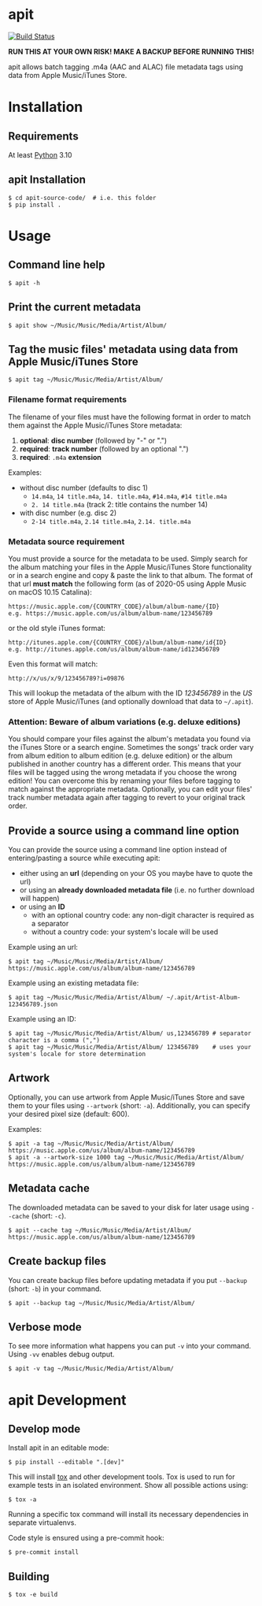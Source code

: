 # apit

[![Build Status](https://github.com/wschott/apit/actions/workflows/python-package.yml/badge.svg)](https://github.com/wschott/apit/actions/workflows/python-package.yml)

**RUN THIS AT YOUR OWN RISK! MAKE A BACKUP BEFORE RUNNING THIS!**

apit allows batch tagging .m4a (AAC and ALAC) file metadata tags using data from Apple Music/iTunes Store.


# Installation

## Requirements

At least [Python](https://www.python.org) 3.10

## apit Installation

    $ cd apit-source-code/  # i.e. this folder
    $ pip install .


# Usage

## Command line help

    $ apit -h

## Print the current metadata

    $ apit show ~/Music/Music/Media/Artist/Album/

## Tag the music files' metadata using data from Apple Music/iTunes Store

    $ apit tag ~/Music/Music/Media/Artist/Album/

### Filename format requirements

The filename of your files must have the following format in order to match them against the Apple Music/iTunes Store metadata:

1. **optional**: **disc number** (followed by "-" or ".")
2. **required**: **track number** (followed by an optional ".")
3. **required**: `.m4a` **extension**

Examples:

   - without disc number (defaults to disc 1)
      - `14.m4a`, `14 title.m4a`, `14. title.m4a`, `#14.m4a`, `#14 title.m4a`
      - `2. 14 title.m4a` (track 2: title contains the number 14)
   - with disc number (e.g. disc 2)
      - `2-14 title.m4a`, `2.14 title.m4a`, `2.14. title.m4a`

### Metadata source requirement

You must provide a source for the metadata to be used. Simply search for the album matching your files in the Apple Music/iTunes Store functionality or in a search engine and copy & paste the link to that album.
The format of that url **must match** the following form (as of 2020-05 using Apple Music on macOS 10.15 Catalina):

    https://music.apple.com/{COUNTRY_CODE}/album/album-name/{ID}
    e.g. https://music.apple.com/us/album/album-name/123456789

or the old style iTunes format:

    http://itunes.apple.com/{COUNTRY_CODE}/album/album-name/id{ID}
    e.g. http://itunes.apple.com/us/album/album-name/id123456789

Even this format will match:

    http://x/us/x/9/123456789?i=09876

This will lookup the metadata of the album with the ID _123456789_ in the _US_ store of Apple Music/iTunes (and optionally download that data to `~/.apit`).

### Attention: Beware of album variations (e.g. deluxe editions)

You should compare your files against the album's metadata you found via the iTunes Store or a search engine. Sometimes the songs' track order vary from album edition to album edition (e.g. deluxe edition) or the album published in another country has a different order. This means that your files will be tagged using the wrong metadata if you choose the wrong edition! You can overcome this by renaming your files before tagging to match against the appropriate metadata. Optionally, you can edit your files' track number metadata again after tagging to revert to your original track order.

## Provide a source using a command line option

You can provide the source using a command line option instead of entering/pasting a source while executing apit:

- either using an **url** (depending on your OS you maybe have to quote the url)
- or using an **already downloaded metadata file** (i.e. no further download will happen)
- or using an **ID**
   - with an optional country code: any non-digit character is required as a separator
   - without a country code: your system's locale will be used

Example using an url:

    $ apit tag ~/Music/Music/Media/Artist/Album/ https://music.apple.com/us/album/album-name/123456789

Example using an existing metadata file:

    $ apit tag ~/Music/Music/Media/Artist/Album/ ~/.apit/Artist-Album-123456789.json

Example using an ID:

    $ apit tag ~/Music/Music/Media/Artist/Album/ us,123456789 # separator character is a comma (",")
    $ apit tag ~/Music/Music/Media/Artist/Album/ 123456789    # uses your system's locale for store determination

## Artwork

Optionally, you can use artwork from Apple Music/iTunes Store and save them to your files using `--artwork` (short: `-a`). Additionally, you can specify your desired pixel size (default: 600).

Examples:

    $ apit -a tag ~/Music/Music/Media/Artist/Album/ https://music.apple.com/us/album/album-name/123456789
    $ apit -a --artwork-size 1000 tag ~/Music/Music/Media/Artist/Album/ https://music.apple.com/us/album/album-name/123456789

## Metadata cache

The downloaded metadata can be saved to your disk for later usage using `--cache` (short: `-c`).

    $ apit --cache tag ~/Music/Music/Media/Artist/Album/ https://music.apple.com/us/album/album-name/123456789

## Create backup files

You can create backup files before updating metadata if you put `--backup` (short: `-b`) in your command.

    $ apit --backup tag ~/Music/Music/Media/Artist/Album/

## Verbose mode

To see more information what happens you can put `-v` into your command. Using `-vv` enables debug output.

    $ apit -v tag ~/Music/Music/Media/Artist/Album/


# apit Development

## Develop mode

Install apit in an editable mode:

    $ pip install --editable ".[dev]"

This will install [tox](https://tox.readthedocs.io/) and other development tools.
Tox is used to run for example tests in an isolated environment. Show all possible actions using:

    $ tox -a

Running a specific tox command will install its necessary dependencies in separate virtualenvs.

Code style is ensured using a pre-commit hook:

    $ pre-commit install


## Building

    $ tox -e build
